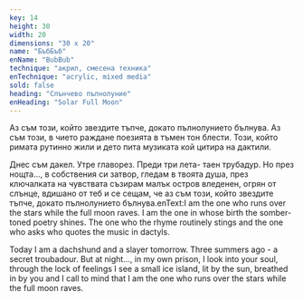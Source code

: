 ```yaml
---
key: 14
height: 30
width: 20
dimensions: "30 x 20"
name: "БъбБъб"
enName: "BubBub"
technique: "акрил, смесена техника"
enTechnique: "acrylic, mixed media"
sold: false
heading: "Слънчево пълнолуние"
enHeading: "Solar Full Moon"
---
```

Аз съм този, който звездите тъпче, докато пълнолунието бълнува. 
Аз съм този, в чието раждане поезията в тъмен тон блести. 
Този, който римата рутинно жили
и дето пита музиката кой цитира на дактили. 

Днес съм дакел. Утре главорез. Преди три лета- таен трубадур. 
Но през нощта…, в собствения си затвор, гледам в твоята душа, 
през ключалката на чувствата съзирам малък остров вледенен, 
огрян от слънце, вдишано от теб 
и се сещам, 
че аз съм този, който звездите тъпче, докато пълнолунието бълнува.enText:I am the one who runs over the stars while the full moon raves.
I am the one in whose birth the somber-toned poetry shines.
The one who the rhyme routinely stings
and the one who asks who quotes the music in dactyls. 

Today I am a dachshund and a slayer tomorrow. Three summers ago - a secret troubadour.
But at night…, in my own prison, I look into your soul,
through the lock of feelings I see a small ice island,
lit by the sun, breathed in by you
and I call to mind 
that I am the one who runs over the stars while the full moon raves.